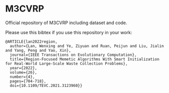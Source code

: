 # M3CVRP
Official repository of M3CVRP including dataset and code.

Please use this bibtex if you use this repository in your work:

```
@ARTICLE{lan2022region,
  author={Lan, Wenxing and Ye, Ziyuan and Ruan, Peijun and Liu, Jialin and Yang, Peng and Yao, Xin},
  journal={IEEE Transactions on Evolutionary Computation}, 
  title={Region-Focused Memetic Algorithms With Smart Initialization for Real-World Large-Scale Waste Collection Problems}, 
  year={2022},
  volume={26},
  number={4},
  pages={704-718},
  doi={10.1109/TEVC.2021.3123960}}
```

